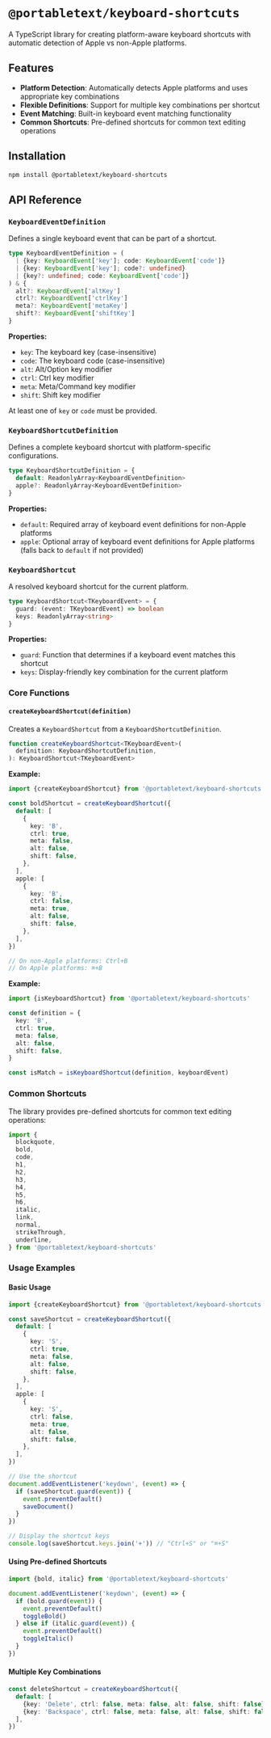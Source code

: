 # `@portabletext/keyboard-shortcuts`

A TypeScript library for creating platform-aware keyboard shortcuts with automatic detection of Apple vs non-Apple platforms.

## Features

- **Platform Detection**: Automatically detects Apple platforms and uses appropriate key combinations
- **Flexible Definitions**: Support for multiple key combinations per shortcut
- **Event Matching**: Built-in keyboard event matching functionality
- **Common Shortcuts**: Pre-defined shortcuts for common text editing operations

## Installation

```bash
npm install @portabletext/keyboard-shortcuts
```

## API Reference

### `KeyboardEventDefinition`

Defines a single keyboard event that can be part of a shortcut.

```typescript
type KeyboardEventDefinition = (
  | {key: KeyboardEvent['key']; code: KeyboardEvent['code']}
  | {key: KeyboardEvent['key']; code?: undefined}
  | {key?: undefined; code: KeyboardEvent['code']}
) & {
  alt?: KeyboardEvent['altKey']
  ctrl?: KeyboardEvent['ctrlKey']
  meta?: KeyboardEvent['metaKey']
  shift?: KeyboardEvent['shiftKey']
}
```

**Properties:**

- `key`: The keyboard key (case-insensitive)
- `code`: The keyboard code (case-insensitive)
- `alt`: Alt/Option key modifier
- `ctrl`: Ctrl key modifier
- `meta`: Meta/Command key modifier
- `shift`: Shift key modifier

At least one of `key` or `code` must be provided.

### `KeyboardShortcutDefinition`

Defines a complete keyboard shortcut with platform-specific configurations.

```typescript
type KeyboardShortcutDefinition = {
  default: ReadonlyArray<KeyboardEventDefinition>
  apple?: ReadonlyArray<KeyboardEventDefinition>
}
```

**Properties:**

- `default`: Required array of keyboard event definitions for non-Apple platforms
- `apple`: Optional array of keyboard event definitions for Apple platforms (falls back to `default` if not provided)

### `KeyboardShortcut`

A resolved keyboard shortcut for the current platform.

```typescript
type KeyboardShortcut<TKeyboardEvent> = {
  guard: (event: TKeyboardEvent) => boolean
  keys: ReadonlyArray<string>
}
```

**Properties:**

- `guard`: Function that determines if a keyboard event matches this shortcut
- `keys`: Display-friendly key combination for the current platform

### Core Functions

#### `createKeyboardShortcut(definition)`

Creates a `KeyboardShortcut` from a `KeyboardShortcutDefinition`.

```typescript
function createKeyboardShortcut<TKeyboardEvent>(
  definition: KeyboardShortcutDefinition,
): KeyboardShortcut<TKeyboardEvent>
```

**Example:**

```typescript
import {createKeyboardShortcut} from '@portabletext/keyboard-shortcuts'

const boldShortcut = createKeyboardShortcut({
  default: [
    {
      key: 'B',
      ctrl: true,
      meta: false,
      alt: false,
      shift: false,
    },
  ],
  apple: [
    {
      key: 'B',
      ctrl: false,
      meta: true,
      alt: false,
      shift: false,
    },
  ],
})

// On non-Apple platforms: Ctrl+B
// On Apple platforms: ⌘+B
```

**Example:**

```typescript
import {isKeyboardShortcut} from '@portabletext/keyboard-shortcuts'

const definition = {
  key: 'B',
  ctrl: true,
  meta: false,
  alt: false,
  shift: false,
}

const isMatch = isKeyboardShortcut(definition, keyboardEvent)
```

### Common Shortcuts

The library provides pre-defined shortcuts for common text editing operations:

```typescript
import {
  blockquote,
  bold,
  code,
  h1,
  h2,
  h3,
  h4,
  h5,
  h6,
  italic,
  link,
  normal,
  strikeThrough,
  underline,
} from '@portabletext/keyboard-shortcuts'
```

### Usage Examples

#### Basic Usage

```typescript
import {createKeyboardShortcut} from '@portabletext/keyboard-shortcuts'

const saveShortcut = createKeyboardShortcut({
  default: [
    {
      key: 'S',
      ctrl: true,
      meta: false,
      alt: false,
      shift: false,
    },
  ],
  apple: [
    {
      key: 'S',
      ctrl: false,
      meta: true,
      alt: false,
      shift: false,
    },
  ],
})

// Use the shortcut
document.addEventListener('keydown', (event) => {
  if (saveShortcut.guard(event)) {
    event.preventDefault()
    saveDocument()
  }
})

// Display the shortcut keys
console.log(saveShortcut.keys.join('+')) // "Ctrl+S" or "⌘+S"
```

#### Using Pre-defined Shortcuts

```typescript
import {bold, italic} from '@portabletext/keyboard-shortcuts'

document.addEventListener('keydown', (event) => {
  if (bold.guard(event)) {
    event.preventDefault()
    toggleBold()
  } else if (italic.guard(event)) {
    event.preventDefault()
    toggleItalic()
  }
})
```

#### Multiple Key Combinations

```typescript
const deleteShortcut = createKeyboardShortcut({
  default: [
    {key: 'Delete', ctrl: false, meta: false, alt: false, shift: false},
    {key: 'Backspace', ctrl: false, meta: false, alt: false, shift: false},
  ],
})
```

